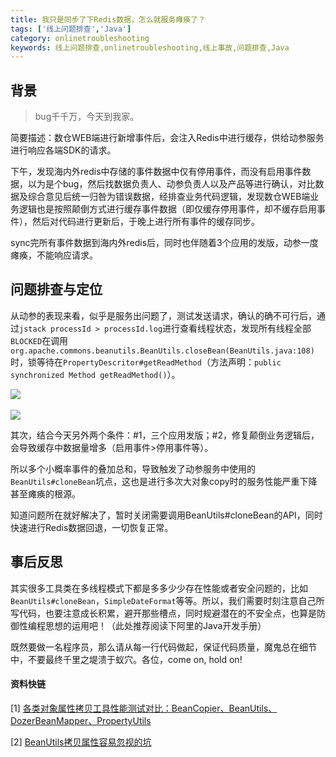 ```yaml
---
title: 我只是同步了下Redis数据，怎么就服务瘫痪了？
tags: ['线上问题排查','Java']
category: onlinetroubleshooting
keywords: 线上问题排查,onlinetroubleshooting,线上事故,问题排查,Java
---
```


## **背景**

> bug千千万，今天到我家。

简要描述：数仓WEB端进行新增事件后，会注入Redis中进行缓存，供给动参服务进行响应各端SDK的请求。

<!-- more -->

下午，发现海内外redis中存储的事件数据中仅有停用事件，而没有启用事件数据，以为是个bug，然后找数据负责人、动参负责人以及产品等进行确认，对比数据及综合意见后统一归咎为错误数据，经排查业务代码逻辑，发现数仓WEB端业务逻辑也是按照颠倒方式进行缓存事件数据（即仅缓存停用事件，却不缓存启用事件），然后对代码进行更新后，于晚上进行所有事件的缓存同步。

sync完所有事件数据到海内外redis后，同时也伴随着3个应用的发版，动参一度瘫痪，不能响应请求。

## **问题排查与定位**

从动参的表现来看，似乎是服务出问题了，测试发送请求，确认的确不可行后，通过`jstack processId > processId.log`进行查看线程状态，发现所有线程全部`BLOCKED`在调用`org.apache.commons.beanutils.BeanUtils.closeBean(BeanUtils.java:108)`时，锁等待在`PropertyDescritor#getReadMethod`（方法声明：`public synchronized Method getReadMethod()`）。

![](https://github.com/buildupchao/ImgStore/blob/master/blog/2019-11-26-1.png?raw=true)
<br/><br/>
![](https://github.com/buildupchao/ImgStore/blob/master/blog/2019-11-26-2.png?raw=true)

其次，结合今天另外两个条件：#1，三个应用发版；#2，修复颠倒业务逻辑后，会导致缓存中数据量增多（启用事件>停用事件等）。

所以多个小概率事件的叠加总和，导致触发了动参服务中使用的`BeanUtils#cloneBean`坑点，这也是进行多次大对象copy时的服务性能严重下降甚至瘫痪的根源。

知道问题所在就好解决了，暂时关闭需要调用BeanUtils#cloneBean的API，同时快速进行Redis数据回退，一切恢复正常。

## **事后反思**

其实很多工具类在多线程模式下都是多多少少存在性能或者安全问题的，比如`BeanUtils#cloneBean`，`SimpleDateFormat`等等。所以，我们需要时刻注意自己所写代码，也要注意成长积累，避开那些槽点，同时规避潜在的不安全点，也算是防御性编程思想的运用吧！（此处推荐阅读下阿里的Java开发手册）

既然要做一名程序员，那么请从每一行代码做起，保证代码质量，魔鬼总在细节中，不要最终千里之堤溃于蚁穴。各位，come on, hold on!

#### **资料快链**

[1] [各类对象属性拷贝工具性能测试对比：BeanCopier、BeanUtils、DozerBeanMapper、PropertyUtils](https://blog.csdn.net/u012534326/article/details/102611483)

[2] [BeanUtils拷贝属性容易忽视的坑](https://blog.csdn.net/qq_21033663/article/details/71794648)

